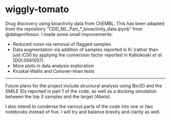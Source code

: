 # wiggly-tomato
Drug discovery using bioactivity data from ChEMBL.
This has been adapted from the repository "CDD_ML_Part_*_bioactivity_data.ipynb" from @dataprofessor. I made some small improvements:
* Reduced noise via removal of flagged samples
* Data augmentation via addition of samples reported in Ki (rather than just IC50 by applying the conversion factor reported in Kalliokoski *et al.* (DOI.0061007).
* More plots in data analysis exploration
* Kruskal-Wallis and Conover-Iman tests
***
Future plans for the project include structural analysis using Bio3D and the SMILE IDs reported in part 1 of the code, as well as a docking simulation between the top 3 samples and the target (Abeta). 

I also intend to condense the various parts of the code into one or two notebooks instead of five. I will try and balance brevity and clarity as well.